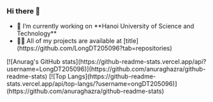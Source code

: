 ### Hi there 👋

<!--
**LongDT205096/LongDT205096** is a ✨ _special_ ✨ repository because its `README.md` (this file) appears on your GitHub profile.

Here are some ideas to get you started:

- 🔭 I’m currently working on ...
- 🌱 I’m currently learning ...
- 👯 I’m looking to collaborate on ...
- 🤔 I’m looking for help with ...
- 💬 Ask me about ...
- 📫 How to reach me: ...
- 😄 Pronouns: ...
- ⚡ Fun fact: ...
-->

<ul>
  <li>🔭 I’m currently working on **Hanoi University of Science and Technology**</li>
  <li>👨‍💻 All of my projects are available at [title](https://github.com/LongDT205096?tab=repositories)</li>
</ul>
[![Anurag's GitHub stats](https://github-readme-stats.vercel.app/api?username=LongDT205096)](https://github.com/anuraghazra/github-readme-stats)
[![Top Langs](https://github-readme-stats.vercel.app/api/top-langs/?username=ongDT205096)](https://github.com/anuraghazra/github-readme-stats)
